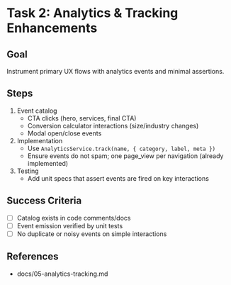 # Task 2: Analytics & Tracking Enhancements

## Goal

Instrument primary UX flows with analytics events and minimal assertions.

## Steps

1. Event catalog
   - CTA clicks (hero, services, final CTA)
   - Conversion calculator interactions (size/industry changes)
   - Modal open/close events
2. Implementation
   - Use `AnalyticsService.track(name, { category, label, meta })`
   - Ensure events do not spam; one page_view per navigation (already implemented)
3. Testing
   - Add unit specs that assert events are fired on key interactions

## Success Criteria

- [ ] Catalog exists in code comments/docs
- [ ] Event emission verified by unit tests
- [ ] No duplicate or noisy events on simple interactions

## References

- docs/05-analytics-tracking.md
